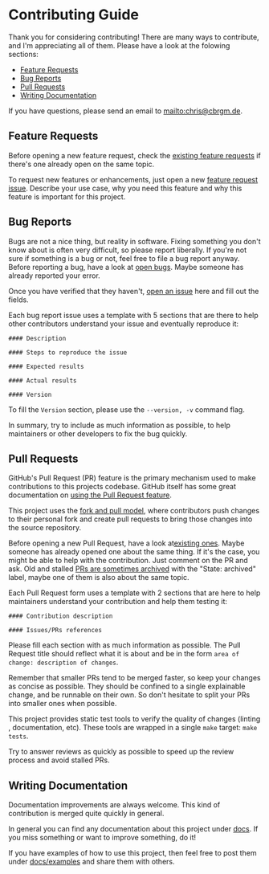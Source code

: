 # Contributing Guide

Thank you for considering contributing! There are many ways to
contribute, and I'm appreciating all of them. Please have a look at the folowing sections:

-   [Feature Requests](#feature-requests)
-   [Bug Reports](#bug-reports)
-   [Pull Requests](#pull-requests)
-   [Writing Documentation](#writing-documentation)

If you have questions, please send an email to <mailto:chris@cbrgm.de>.

## Feature Requests

Before opening a new feature request, check the
[existing feature requests][existing-feature-request] if there's one already
open on the same topic.

To request new features or enhancements, just open a new
[feature request issue][new-feature-request]. Describe your use case, why you need this feature and why this feature is important for this project.

[existing-feature-request]: https://github.com/cbrgm/go-t/issues?q=state:open+type:issue+label:"Type:+new+feature"

[new-feature-request]: https://github.com/cbrgm/go-t/issues/new?template=feature_request.md&title=Feature+Request:

## Bug Reports

Bugs are not a nice thing, but reality in software. Fixing something you don't know about is often very difficult,
so please report liberally. If you're not sure if something is a bug or not, feel free to file a bug report anyway. Before reporting a bug, have a look at [open bugs][existing-bugs-link]. Maybe
someone has already reported your error.

Once you have verified that they haven't, [open an issue][bug-report-link] here and fill out the fields.

[existing-bugs-link]: https://github.com/cbrgm/go-t/issues?q=state:open+type:issue+label:"Type:+bug"

[bug-report-link]: https://github.com/cbrgm/go-t/issues/new?template=bug_report.md&title=Bug:

Each bug report issue uses a template with 5 sections that are there to help
other contributors understand your issue and eventually reproduce it:

    #### Description

    #### Steps to reproduce the issue

    #### Expected results

    #### Actual results

    #### Version

To fill the `Version` section, please use the `--version, -v` command flag.

In summary, try to include as much information as possible, to help maintainers or other developers to fix the bug quickly.

## Pull Requests

GitHub's Pull Request (PR) feature is the primary mechanism used to make
contributions to this projects codebase. GitHub itself has some great documentation on [using the Pull Request feature][about-pull-requests].

This project uses the [fork and pull model][development-models], where contributors push changes to their personal fork and create pull requests to bring those changes into the source repository.

[about-pull-requests]: https://help.github.com/articles/about-pull-requests/

[development-models]: https://help.github.com/articles/creating-a-pull-request-from-a-fork

Before opening a new Pull Request, have a look at[existing ones][existing-pull-requests]. Maybe someone has already opened one
about the same thing. If it's the case, you might be able to help with the
contribution. Just comment on the PR and ask. Old and stalled [PRs are sometimes archived][archived-pull-requests] with the "State: archived" label, maybe one of them is also about the same topic.

Each Pull Request form uses a template with 2 sections that are here to help  maintainers understand your contribution and help them testing it:

    #### Contribution description

    #### Issues/PRs references

Please fill each section with as much information as possible. The Pull Request title should reflect what it is about and be in the form `area of change: description of changes`.

Remember that smaller PRs tend to be merged faster, so keep your changes as
concise as possible. They should be confined to a single explainable change, and be runnable on their own. So don't hesitate to split your PRs
into smaller ones when possible.

This project provides static test tools to verify the quality of changes (linting , documentation, etc). These tools are wrapped in a
single `make` target: `make tests`.

Try to answer reviews as quickly as possible to speed up the review process
and avoid stalled PRs.

[existing-pull-requests]: https://github.com/cbrgm/go-t//pulls

[archived-pull-requests]: https://github.com/cbrgm/go-t//pulls?q=is:pr+label:"State:+archived"

## Writing Documentation

Documentation improvements are always welcome. This kind of contribution is merged quite quickly in general.

In general you can find any documentation about this project under [docs][docs]. If you miss something or want to improve something, do it!

If you have examples of how to use this project, then feel free to post them under [docs/examples][docs-examples] and share them with others.

[docs]: (https://github.com/cbrgm/go-t/tree/master/docs)

[docs-examples]: (https://github.com/cbrgm/go-t/tree/master/docs/examples)
